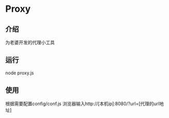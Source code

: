 Proxy
==================

## 介绍
为老婆开发的代理小工具

## 运行
node proxy.js

## 使用
根据需要配置config/conf.js
浏览器输入http://[本机ip]:8080/?url=[代理的url地址]
